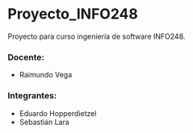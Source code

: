 # Proyecto_INFO248
Proyecto para curso ingeniería de software INFO248.

### Docente:

- Raimundo Vega

### Integrantes:

- Eduardo Hopperdietzel
- Sebastián Lara



